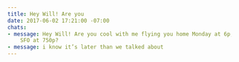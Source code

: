 ```yaml
---
title: Hey Will! Are you
date: 2017-06-02 17:21:00 -07:00
chats:
- message: Hey Will! Are you cool with me flying you home Monday at 6p, landing at
    SFO at 750p?
- message: i know it’s later than we talked about
---
```


